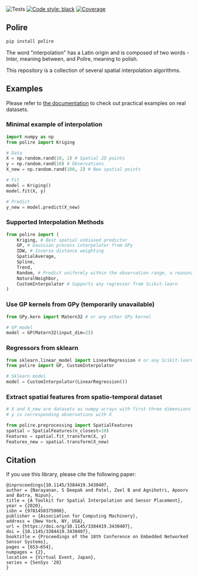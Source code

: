 ![Tests](https://github.com/sustainability-lab/polire/actions/workflows/tests.yml/badge.svg)
[![Code style: black](https://img.shields.io/badge/code%20style-black-000000.svg)](https://github.com/psf/black)
[![Coverage](https://coveralls.io/repos/github/sustainability-lab/polire/badge.svg?branch=master)](https://coveralls.io/github/sustainability-lab/polire?branch=master)

## Polire

```python
pip install polire
```


The word "interpolation" has a Latin origin and is composed of two words - Inter, meaning between, and Polire, meaning to polish.


This repository is a collection of several spatial interpolation algorithms. 


## Examples
Please refer to [the documentation](https://sustainability-lab.github.io/polire/) to check out practical examples on real datasets.

### Minimal example of interpolation
```python
import numpy as np
from polire import Kriging

# Data
X = np.random.rand(10, 2) # Spatial 2D points
y = np.random.rand(10) # Observations
X_new = np.random.rand(100, 2) # New spatial points

# Fit
model = Kriging()
model.fit(X, y)

# Predict
y_new = model.predict(X_new)
```

### Supported Interpolation Methods
```python
from polire import (
    Kriging, # Best spatial unbiased predictor
    GP, # Gaussian process interpolator from GPy
    IDW, # Inverse distance weighting
    SpatialAverage,
    Spline,
    Trend,
    Random, # Predict uniformly within the observation range, a reasonable baseline
    NaturalNeighbor,
    CustomInterpolator # Supports any regressor from Scikit-learn
)
```

### Use GP kernels from GPy (temporarily unavailable)
```python
from GPy.kern import Matern32 # or any other GPy kernel

# GP model
model = GP(Matern32(input_dim=2))
```

### Regressors from sklearn
```py
from sklearn.linear_model import LinearRegression # or any Scikit-learn regressor
from polire import GP, CustomInterpolator

# Sklearn model
model = CustomInterpolator(LinearRegression())
```

### Extract spatial features from spatio-temporal dataset
```python
# X and X_new are datasets as numpy arrays with first three dimensions as longitude, latitute and time.
# y is corresponding observations with X

from polire.preprocessing import SpatialFeatures
spatial = SpatialFeatures(n_closest=10)
Features = spatial.fit_transform(X, y)
Features_new = spatial.transform(X_new)
```

## Citation

If you use this library, please cite the following paper:

```
@inproceedings{10.1145/3384419.3430407,
author = {Narayanan, S Deepak and Patel, Zeel B and Agnihotri, Apoorv and Batra, Nipun},
title = {A Toolkit for Spatial Interpolation and Sensor Placement},
year = {2020},
isbn = {9781450375900},
publisher = {Association for Computing Machinery},
address = {New York, NY, USA},
url = {https://doi.org/10.1145/3384419.3430407},
doi = {10.1145/3384419.3430407},
booktitle = {Proceedings of the 18th Conference on Embedded Networked Sensor Systems},
pages = {653–654},
numpages = {2},
location = {Virtual Event, Japan},
series = {SenSys '20}
}
```